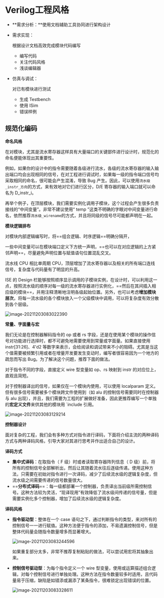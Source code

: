 # Verilog工程风格

- **需求分析：**使用文档辅助工具协同进行架构设计

- 需求实现：

  根据设计文档高效完成模块代码编写

  - 编写代码
  - 关注代码风格
  - 浅谈编辑器

- 仿真与调试：

  对已有模块进行测试

  - 生成 Testbench
  - 使用 ISim
  - 错误样例







## 规范化编码

**命名风格**

在对模块，尤其是流水寄存器这样具有大量端口的关键部件进行设计时，规范化的命名便能体现出其重要性。

例如，如果你的设计中的指令需要随着各级进行流水，各级的流水寄存器的输入输出端口均会出现相同的信号，在对工程进行调试时，如果每一级的指令端口信号均采取相同的命名，很可能会产生混淆，导致 Bug 产生。因此，可以使用`流水级_instr_方向`的方式，来有效地对它们进行区分，D/E 寄存器的输入端口就可以命名为 D_instr_i。

再举个例子，在顶层模块，我们需要实例化调用子模块，这个过程会产生很多负责接线的“中间变量”。非常不建议使用“ temp ”这类不明确的字眼对中间变量进行命名，依然推荐`流水级_wirename`的方式，并且将同级的信号尽可能都声明在一起。

**模块逻辑排布**

对模块内部逻辑编写时，将==组合逻辑、时序逻辑==明确分隔开，

一些中间变量可以在模块端口定义下方统一声明，==也可以在对应逻辑的上方紧邻声明==，尽量避免声明位置与赋值语句位置混乱交叉。

流水线 CPU 相比单周期 CPU，顶层增加了流水寄存器以及相关的所有端口连线信号，复杂度与代码量有了明显的升高。

ISE 的 Design 栏能够按照顺序显示调用的子模块实例，在设计时，可以利用这一点，按照流水级的顺序对每一级的流水寄存器进行实例化，==然后在其间插入相应级的模块==，并用注释清晰地注明各级起始位置。另外，也可以考虑**增加模块层次**，将每一流水级的各个模块放入一个父级模块中调用，可以将复杂度有效分散到各个层级。

![image-20211203083022390](C:\Users\28728\AppData\Roaming\Typora\typora-user-images\image-20211203083022390.png)

**常量、字面量与宏**

我们无论是在控制器解码指令的 op 或者 rs 字段，还是在使用某个模块的操作信号对功能进行选择时，都不可避免地需要使用到常量或字面量。如果直接使用 instr[31:26]、4'd2 等数字来表示，会给阅读和调试带来不小的阻碍。尤其是当这个值需要被频繁引用或者在增量开发要发生变动时，编写者很容易因为一个地方的疏忽而写出 Bug。为了解决这个问题，推荐下面的做法。

对于指令不同的字段，直接定义 wire 型变量如 op、rs 映射到 instr 的对应位上，直观且简短。

对于控制器译出的信号，如果仅在一个模块内使用，可以使用 localparam 定义。但有很多信号需要被多个模块跨文件使用到（如 alu 的控制信号需要同时在控制器与 alu 出现），并且，我们需要为工程的扩展做好准备，因此更推荐编写一个单独的**宏定义文件**来供其他的模块用 `include 引用。

![image-20211203083129214](C:\Users\28728\AppData\Roaming\Typora\typora-user-images\image-20211203083129214.png)

**控制器设计**

面对复杂的工程，我们会有多种方式对指令进行译码，下面将介绍主流的两种译码方式与两种译码风格，引导大家对其进行思考并作出适合自己的设计。

**译码方式**

- **集中式译码**：在取指令（ F 级）时或者读取寄存器阵列信息（ D 级）前，将所有的控制信号全部解析出，然后让其随着流水往后逐级传递。使用这种方法，只需要在初始对指令进行一次译码，减少了后续流水级的逻辑复杂度，但流水级之间需要传递的信号数量很大。
- ==**分布式译码**==：每一级都部署一个控制器，负责译出当前级所需控制信号。这种方法较为灵活，“现译现用”有效降低了流水级间传递的信号量，但是需要实例化多个控制器，增加了后续流水级的逻辑复杂度。

**译码风格**

- **指令驱动型**：整体在一个 case 语句之下，通过判断指令的类型，来对所有的控制信号一一进行赋值。这种方法便于指令的添加，不易遗漏控制信号，但是整体代码量会随指令数量增多而显著增大。

  ![image-20211203083244596](C:\Users\28728\AppData\Roaming\Typora\typora-user-images\image-20211203083244596.png)

  如果重复部分太多，非常不推荐复制粘贴的做法，可以尝试用宏将其抽象出来。

- **控制信号驱动型**：为每个指令定义一个 wire 型变量，使用或运算描述组合逻辑，对每个控制信号进行单独处理。这种方法在指令数量较多时适用，且代码量易于压缩，缺陷是如错添或漏添了某条指令，很难锁定出现错误的位置。

  ![image-20211203083328611](C:\Users\28728\AppData\Roaming\Typora\typora-user-images\image-20211203083328611.png)





